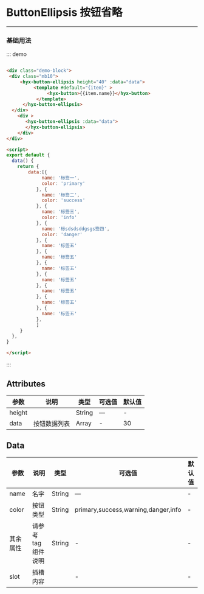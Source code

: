 # ButtonEllipsis 按钮省略
----
### 基础用法
<div class="demo-block">
 <div class="mb10">
     <hyx-button-ellipsis height="40" :data="data">
          <template #default="{item}" >
               <hyx-button>{{item.name}}</hyx-button>
           </template>
            <template #number="{number}" >
           <hyx-button >{{number}} </hyx-button>
             </template>
      </hyx-button-ellipsis>
  </div>
    <div >
       <hyx-button-ellipsis :data="data">
       </hyx-button-ellipsis>
    </div>
</div>

<script>
export default {
  data() {
    return {
        data:[{
             name: '标签一',
             color: 'primary'
           }, {
             name: '标签二',
             color: 'success'
           }, {
             name: '标签三',
             color: 'info'
           }, {
             name: '标sdsdsddgsgs签四',
             color: 'danger'
           }, {
             name: '标签五'
           }, {
             name: '标签五'
           }, {
             name: '标签五'
           }, {
             name: '标签五'
           }, {
             name: '标签五'
           }, {
             name: '标签五'
           }, {
             name: '标签五'
           },
           ]
     }
  },
}
</script>



::: demo
```html

<div class="demo-block">
 <div class="mb10">
     <hyx-button-ellipsis height="40" :data="data">
          <template #default="{item}" >
               <hyx-button>{{item.name}}</hyx-button>
           </template>
      </hyx-button-ellipsis>
  </div>
    <div >
       <hyx-button-ellipsis :data="data">
       </hyx-button-ellipsis>
    </div>
</div>

<script>
export default {
  data() {
    return {
        data:[{
             name: '标签一',
             color: 'primary'
           }, {
             name: '标签二',
             color: 'success'
           }, {
             name: '标签三',
             color: 'info'
           }, {
             name: '标sdsdsddgsgs签四',
             color: 'danger'
           }, {
             name: '标签五'
           }, {
             name: '标签五'
           }, {
             name: '标签五'
           }, {
             name: '标签五'
           }, {
             name: '标签五'
           }, {
             name: '标签五'
           }, {
             name: '标签五'
           },
           ]
     }
  },
}

</script>


```
:::

## Attributes

| 参数      | 说明          | 类型      | 可选值                           | 默认值  |
|---------- |-------------- |---------- |--------------------------------  |-------- |
| height	 | 	 | String	 | — | - |
| data | 按钮数据列表	 | Array |  - | 30 |

## Data
| 参数      | 说明          | 类型      | 可选值                           | 默认值  |
|---------- |-------------- |---------- |--------------------------------  |-------- |
| name	 | 名字	 | String	 | — | - |
| color | 按钮类型	 | String | primary,success,warning,danger,info| - |
| 其余属性 | 请参考tag组件说明	 | String |-| - |
| slot | 插槽内容	 |  | -| - |
